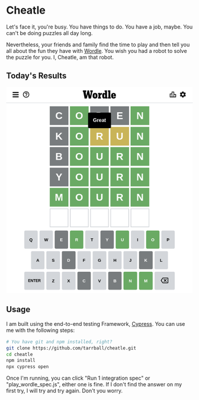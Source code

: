 # Cheatle

<!-- [![Today's Wordle](https://github.com/tarrball/cheatle/actions/workflows/dailywordle.js.yml/badge.svg)](https://github.com/tarrball/cheatle/actions/workflows/dailywordle.js.yml)
 -->
Let's face it, you're busy. You have things to do. You have a job, maybe. You can't be doing puzzles all day long.

Nevertheless, your friends and family find the time to play and then tell you all about the fun they have with [Wordle](https://www.nytimes.com/games/wordle/index.html). You wish you had a robot to solve the puzzle for you. I, Cheatle, am that robot.

## Today's Results

![Today's Results](https://github.com/tarrball/cheatle/blob/main/cypress/screenshots/play_wordle_spec.js/result-screenshot.png)

## Usage

I am built using the end-to-end testing Framework, [Cypress](http://cypress.io). You can use me with the following steps:

```bash
# You have git and npm installed, right?
git clone https://github.com/tarrball/cheatle.git
cd cheatle
npm install
npx cypress open
```

Once I'm running, you can click "Run 1 integration spec" or "play_wordle_spec.js", either one is fine. If I don't find the answer on my first try, I will try and try again. Don't you worry.
